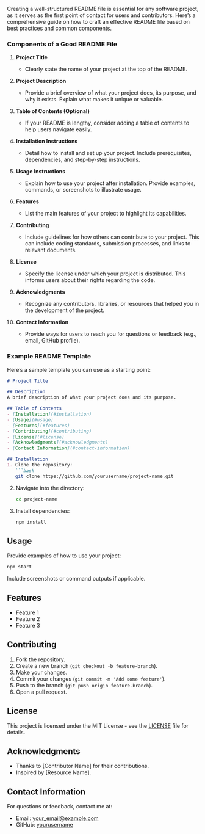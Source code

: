 Creating a well-structured README file is essential for any software project, as it serves as the first point of contact for users and contributors. Here’s a comprehensive guide on how to craft an effective README file based on best practices and common components.

### Components of a Good README File

1. **Project Title**
   - Clearly state the name of your project at the top of the README.

2. **Project Description**
   - Provide a brief overview of what your project does, its purpose, and why it exists. Explain what makes it unique or valuable.

3. **Table of Contents (Optional)**
   - If your README is lengthy, consider adding a table of contents to help users navigate easily.

4. **Installation Instructions**
   - Detail how to install and set up your project. Include prerequisites, dependencies, and step-by-step instructions.

5. **Usage Instructions**
   - Explain how to use your project after installation. Provide examples, commands, or screenshots to illustrate usage.

6. **Features**
   - List the main features of your project to highlight its capabilities.

7. **Contributing**
   - Include guidelines for how others can contribute to your project. This can include coding standards, submission processes, and links to relevant documents.

8. **License**
   - Specify the license under which your project is distributed. This informs users about their rights regarding the code.

9. **Acknowledgments**
   - Recognize any contributors, libraries, or resources that helped you in the development of the project.

10. **Contact Information**
    - Provide ways for users to reach you for questions or feedback (e.g., email, GitHub profile).

### Example README Template

Here’s a sample template you can use as a starting point:

```markdown
# Project Title

## Description
A brief description of what your project does and its purpose.

## Table of Contents
- [Installation](#installation)
- [Usage](#usage)
- [Features](#features)
- [Contributing](#contributing)
- [License](#license)
- [Acknowledgments](#acknowledgments)
- [Contact Information](#contact-information)

## Installation
1. Clone the repository:
   ```bash
   git clone https://github.com/yourusername/project-name.git
   ```
2. Navigate into the directory:
   ```bash
   cd project-name
   ```
3. Install dependencies:
   ```bash
   npm install
   ```

## Usage
Provide examples of how to use your project:
```bash
npm start
```
Include screenshots or command outputs if applicable.

## Features
- Feature 1
- Feature 2
- Feature 3

## Contributing
1. Fork the repository.
2. Create a new branch (`git checkout -b feature-branch`).
3. Make your changes.
4. Commit your changes (`git commit -m 'Add some feature'`).
5. Push to the branch (`git push origin feature-branch`).
6. Open a pull request.

## License
This project is licensed under the MIT License - see the [LICENSE](LICENSE) file for details.

## Acknowledgments
- Thanks to [Contributor Name] for their contributions.
- Inspired by [Resource Name].

## Contact Information
For questions or feedback, contact me at:
- Email: your_email@example.com
- GitHub: [yourusername](https://github.com/yourusername)
```
